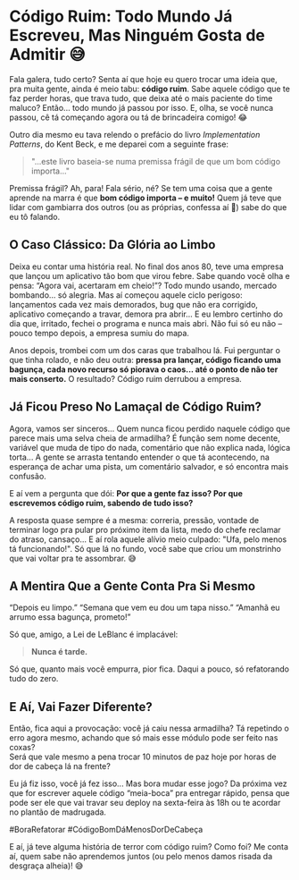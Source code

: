 # Código Ruim: Todo Mundo Já Escreveu, Mas Ninguém Gosta de Admitir 😅

Fala galera, tudo certo? Senta aí que hoje eu quero trocar uma ideia que, pra muita gente, ainda é meio tabu: **código ruim**. Sabe aquele código que te faz perder horas, que trava tudo, que deixa até o mais paciente do time maluco? Então... todo mundo já passou por isso. E, olha, se você nunca passou, cê tá começando agora ou tá de brincadeira comigo! 😂

Outro dia mesmo eu tava relendo o prefácio do livro *Implementation Patterns*, do Kent Beck, e me deparei com a seguinte frase:  
> "...este livro baseia-se numa premissa frágil de que um bom código importa..."

Premissa frágil? Ah, para! Fala sério, né? Se tem uma coisa que a gente aprende na marra é que **bom código importa – e muito!** Quem já teve que lidar com gambiarra dos outros (ou as próprias, confessa aí 😬) sabe do que eu tô falando.

## O Caso Clássico: Da Glória ao Limbo

Deixa eu contar uma história real. No final dos anos 80, teve uma empresa que lançou um aplicativo tão bom que virou febre. Sabe quando você olha e pensa: “Agora vai, acertaram em cheio!”? Todo mundo usando, mercado bombando... só alegria. Mas aí começou aquele ciclo perigoso: lançamentos cada vez mais demorados, bug que não era corrigido, aplicativo começando a travar, demora pra abrir... E eu lembro certinho do dia que, irritado, fechei o programa e nunca mais abri. Não fui só eu não – pouco tempo depois, a empresa sumiu do mapa.

Anos depois, trombei com um dos caras que trabalhou lá. Fui perguntar o que tinha rolado, e não deu outra: **pressa pra lançar, código ficando uma bagunça, cada novo recurso só piorava o caos... até o ponto de não ter mais conserto.** O resultado? Código ruim derrubou a empresa.

## Já Ficou Preso No Lamaçal de Código Ruim?

Agora, vamos ser sinceros... Quem nunca ficou perdido naquele código que parece mais uma selva cheia de armadilha? É função sem nome decente, variável que muda de tipo do nada, comentário que não explica nada, lógica torta... A gente se arrasta tentando entender o que tá acontecendo, na esperança de achar uma pista, um comentário salvador, e só encontra mais confusão.

E aí vem a pergunta que dói: **Por que a gente faz isso? Por que escrevemos código ruim, sabendo de tudo isso?**

A resposta quase sempre é a mesma: correria, pressão, vontade de terminar logo pra pular pro próximo item da lista, medo do chefe reclamar do atraso, cansaço... E aí rola aquele alívio meio culpado: "Ufa, pelo menos tá funcionando!". Só que lá no fundo, você sabe que criou um monstrinho que vai voltar pra te assombrar. 😅

## A Mentira Que a Gente Conta Pra Si Mesmo

“Depois eu limpo.”
“Semana que vem eu dou um tapa nisso.”
“Amanhã eu arrumo essa bagunça, prometo!”

Só que, amigo, a Lei de LeBlanc é implacável:  
> **Nunca é tarde.**

Só que, quanto mais você empurra, pior fica. Daqui a pouco, só refatorando tudo do zero.

## E Aí, Vai Fazer Diferente?

Então, fica aqui a provocação: você já caiu nessa armadilha? Tá repetindo o erro agora mesmo, achando que só mais esse módulo pode ser feito nas coxas?  
Será que vale mesmo a pena trocar 10 minutos de paz hoje por horas de dor de cabeça lá na frente?

Eu já fiz isso, você já fez isso... Mas bora mudar esse jogo? Da próxima vez que for escrever aquele código “meia-boca” pra entregar rápido, pensa que pode ser ele que vai travar seu deploy na sexta-feira às 18h ou te acordar no plantão de madrugada.

#BoraRefatorar #CódigoBomDáMenosDorDeCabeça

E aí, já teve alguma história de terror com código ruim? Como foi? Me conta aí, quem sabe não aprendemos juntos (ou pelo menos damos risada da desgraça alheia)! 😅

